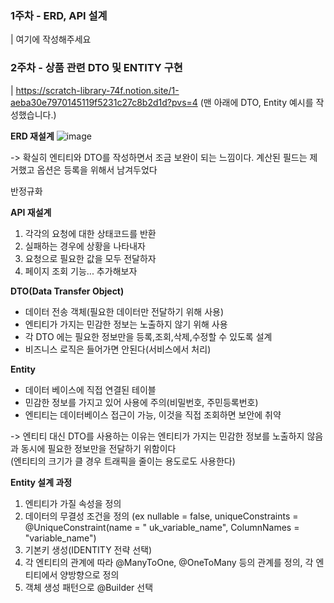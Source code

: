 
### 1주차 - ERD, API 설계
| 여기에 작성해주세요

### 2주차 - 상품 관련 DTO 및 ENTITY 구현
| https://scratch-library-74f.notion.site/1-aeba30e7970145119f5231c27c8b2d1d?pvs=4 (맨 아래에 DTO, Entity 예시를 작성했습니다.)

**ERD 재설계**
![image](https://github.com/user-attachments/assets/dfa490ef-3067-4faf-a443-ae44e1040bef)

-> 확실히 엔티티와 DTO를 작성하면서 조금 보완이 되는 느낌이다. 계산된 필드는 제거했고 옵션은 등록을 위해서 남겨두었다   

반정규화 

**API 재설계**

1. 각각의 요청에 대한 상태코드를 반환   
2. 실패하는 경우에 상황을 나타내자   
3. 요청으로 필요한 값을 모두 전달하자   
4. 페이지 조회 기능... 추가해보자   


**DTO(Data Transfer Object)**
- 데이터 전송 객체(필요한 데이터만 전달하기 위해 사용)   
- 엔티티가 가지는 민감한 정보는 노출하지 않기 위해 사용   
- 각 DTO 에는 필요한 정보만을 등록,조회,삭제,수정할 수 있도록 설계   
- 비즈니스 로직은 들어가면 안된다(서비스에서 처리)      
  
**Entity**
- 데이터 베이스에 직접 연결된 테이블
- 민감한 정보를 가지고 있어 사용에 주의(비밀번호, 주민등록번호)
- 엔티티는 데이터베이스 접근이 가능, 이것을 직접 조회하면 보안에 취약


-> 엔티티 대신 DTO를 사용하는 이유는 엔티티가 가지는 민감한 정보를 노출하지 않음과 동시에 필요한 정보만을 전달하기 위함이다   
    (엔티티의 크기가 클 경우 트래픽을 줄이는 용도로도 사용한다)   


**Entity 설계 과정**

1. 엔티티가 가질 속성을 정의   
2. 데이터의 무결성 조건을 정의 (ex nullable = false, uniqueConstraints = @UniqueConstraint(name = " uk_variable_name", ColumnNames = "variable_name")
3. 기본키 생성(IDENTITY 전략 선택)
4. 각 엔티티의 관계에 따라 @ManyToOne, @OneToMany 등의 관계를 정의, 각 엔티티에서 양방향으로 정의
5. 객체 생성 패턴으로 @Builder 선택


